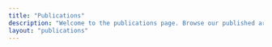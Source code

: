 ```yaml
---
title: "Publications"
description: "Welcome to the publications page. Browse our published articles by year."
layout: "publications"
---
```



